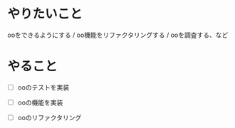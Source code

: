 # やりたいこと

ooをできるようにする / oo機能をリファクタリングする / ooを調査する、など

# やること

- [ ] ooのテストを実装
- [ ] ooの機能を実装
- [ ] ooのリファクタリング

